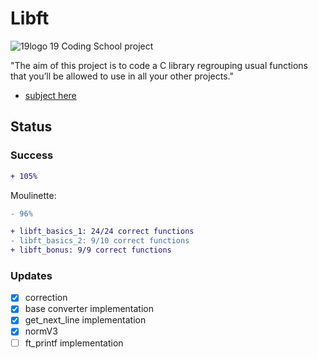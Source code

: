 # Libft

![19logo](https://github.com/Marcaday/19_Subjects/blob/master/19logo.png)
19 Coding School project

"The aim of this project is to code a C library regrouping usual functions that
you’ll be allowed to use in all your other projects."

 - [subject here](https://github.com/Marcaday/19_Subjects/blob/master/libft_FR.pdf)
## Status

### Success
```diff
+ 105%
```

Moulinette: 
```diff
- 96%
```
```diff
+ libft_basics_1: 24/24 correct functions
- libft_basics_2: 9/10 correct functions
+ libft_bonus: 9/9 correct functions
```

### Updates

- [x] correction
- [x] base converter implementation
- [x] get_next_line implementation
- [x] normV3
- [ ] ft_printf implementation
